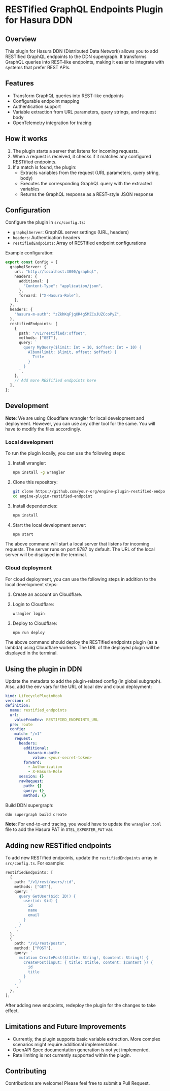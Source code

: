 # RESTified GraphQL Endpoints Plugin for Hasura DDN

## Overview

This plugin for Hasura DDN (Distributed Data Network) allows you to add RESTified GraphQL endpoints to the DDN supergraph. It transforms GraphQL queries into REST-like endpoints, making it easier to integrate with systems that prefer REST APIs.

## Features

- Transform GraphQL queries into REST-like endpoints
- Configurable endpoint mapping
- Authentication support
- Variable extraction from URL parameters, query strings, and request body
- OpenTelemetry integration for tracing

## How it works

1. The plugin starts a server that listens for incoming requests.
2. When a request is received, it checks if it matches any configured RESTified endpoints.
3. If a match is found, the plugin:
   - Extracts variables from the request (URL parameters, query string, body)
   - Executes the corresponding GraphQL query with the extracted variables
   - Returns the GraphQL response as a REST-style JSON response

## Configuration

Configure the plugin in `src/config.ts`:

- `graphqlServer`: GraphQL server settings (URL, headers)
- `headers`: Authentication headers
- `restifiedEndpoints`: Array of RESTified endpoint configurations

Example configuration:

```typescript
export const Config = {
  graphqlServer: {
    url: "http://localhost:3000/graphql",
    headers: {
      additional: {
        "Content-Type": "application/json",
      },
      forward: ["X-Hasura-Role"],
    },
  },
  headers: {
    "hasura-m-auth": "zZkhKqFjqXR4g5MZCsJUZCcoPyZ",
  },
  restifiedEndpoints: [
    {
      path: "/v1/restified/:offset",
      methods: ["GET"],
      query: `
        query MyQuery($limit: Int = 10, $offset: Int = 10) {
          Album(limit: $limit, offset: $offset) {
            Title
          }
        }
      `,
    },
    // Add more RESTified endpoints here
  ],
};
```

## Development

**Note**: We are using Cloudflare wrangler for local development and deployment. However, you can use any other tool for the same. You will have to modify the files accordingly.

### Local development

To run the plugin locally, you can use the following steps:

1. Install wrangler:

   ```sh
   npm install -g wrangler
   ```

2. Clone this repository:

   ```sh
   git clone https://github.com/your-org/engine-plugin-restified-endpoint.git
   cd engine-plugin-restified-endpoint
   ```

3. Install dependencies:

   ```sh
   npm install
   ```

4. Start the local development server:

   ```sh
   npm start
   ```

The above command will start a local server that listens for incoming requests. The server runs on port 8787 by default. The URL of the local server will be displayed in the terminal.

### Cloud deployment

For cloud deployment, you can use the following steps in addition to the local development steps:

1. Create an account on Cloudflare.

2. Login to Cloudflare:

   ```sh
   wrangler login
   ```

3. Deploy to Cloudflare:

   ```sh
   npm run deploy
   ```

The above command should deploy the RESTified endpoints plugin (as a lambda) using Cloudflare workers. The URL of the deployed plugin will be displayed in the terminal.

## Using the plugin in DDN

Update the metadata to add the plugin-related config (in global subgraph). Also, add the env vars for the URL of local dev and cloud deployment:

```yaml
kind: LifecyclePluginHook
version: v1
definition:
  name: restified_endpoints
  url:
    valueFromEnv: RESTIFIED_ENDPOINTS_URL
  pre: route
  config:
    match: "/v1"
    request:
      headers:
        additional:
          hasura-m-auth:
            value: <your-secret-token>
        forward:
          - Authorization
          - X-Hasura-Role
      session: {}
      rawRequest:
        path: {}
        query: {}
        method: {}
```

Build DDN supergraph:

```sh
ddn supergraph build create
```

**Note**: For end-to-end tracing, you would have to update the `wrangler.toml` file to add the Hasura PAT in `OTEL_EXPORTER_PAT` var.

## Adding new RESTified endpoints

To add new RESTified endpoints, update the `restifiedEndpoints` array in `src/config.ts`. For example:

```typescript
restifiedEndpoints: [
  {
    path: "/v1/rest/users/:id",
    methods: ["GET"],
    query: `
      query GetUser($id: ID!) {
        user(id: $id) {
          id
          name
          email
        }
      }
    `,
  },
  {
    path: "/v1/rest/posts",
    method: ["POST"],
    query: `
      mutation CreatePost($title: String!, $content: String!) {
        createPost(input: { title: $title, content: $content }) {
          id
          title
        }
      }
    `,
  },
];
```

After adding new endpoints, redeploy the plugin for the changes to take effect.

## Limitations and Future Improvements

- Currently, the plugin supports basic variable extraction. More complex scenarios might require additional implementation.
- OpenAPI Spec documentation generation is not yet implemented.
- Rate limiting is not currently supported within the plugin.

## Contributing

Contributions are welcome! Please feel free to submit a Pull Request.
